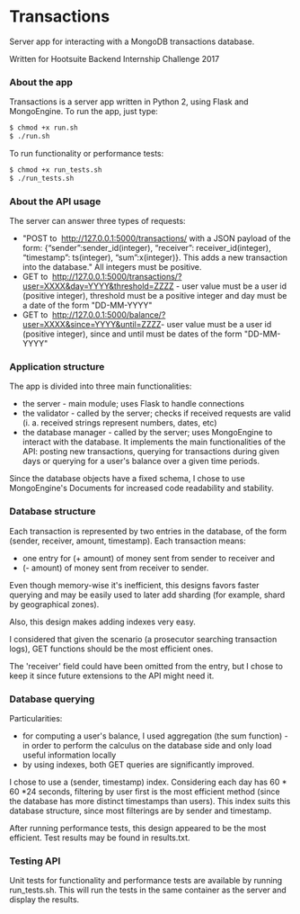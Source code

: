 # Transactions
Server app for interacting with a MongoDB transactions database.

Written for Hootsuite Backend Internship Challenge 2017

### About the app

Transactions is a server app written in Python 2, using Flask and MongoEngine.
To run the app, just type:
```sh
$ chmod +x run.sh
$ ./run.sh
```

To run functionality or performance tests:
```sh
$ chmod +x run_tests.sh
$ ./run_tests.sh
```

### About the API usage
The server can answer three types of requests:
* "POST to ​ http://127.0.0.1:5000/transactions​/ with a JSON payload of the
form: {“sender”:sender_id(integer), “receiver”: receiver_id(integer),
“timestamp”: ts(integer), “sum”:x(integer)}. This adds a new transaction into
the database."
All integers must be positive.
* GET to ​ http://127.0.0.1:5000/transactions/?user=XXXX&day=YYYY&threshold=ZZZZ - user
value must be a user id (positive integer), threshold must be a positive
integer and day must be a date of the form "DD-MM-YYYY"
* GET to ​ http://127.0.0.1:5000/balance/?user=XXXX&since=YYYY&until=ZZZZ​ -
user value must be a user id (positive integer), since and until must be dates
of the form "DD-MM-YYYY"


### Application structure

The app is divided into three main functionalities:
 * the server - main module; uses Flask to handle connections
 * the validator - called by the server; checks if received requests are valid
 (i. a. received strings represent numbers, dates, etc)
 * the database manager - called by the server; uses MongoEngine to interact
 with the database. It implements the main functionalities of the API: posting
 new transactions, querying for transactions during given days or querying for
 a user's balance over a given time periods.

Since the database objects have a fixed schema, I chose to use MongoEngine's
Documents for increased code readability and stability.


### Database structure

Each transaction is represented by two entries in the database, of the form
(sender, receiver, amount, timestamp). Each transaction means:
* one entry for (+ amount) of money sent from sender to receiver and
* (- amount) of money sent from receiver to sender.

Even though memory-wise it's inefficient, this designs favors faster querying
and may be easily used to later add sharding (for example, shard by
geographical zones).

Also, this design makes adding indexes very easy.

I considered that given the scenario (a prosecutor searching transaction logs),
GET functions should be the most efficient ones.

The 'receiver' field could have been omitted from the entry, but I chose to keep
it since future extensions to the API might need it.


### Database querying

Particularities:
* for computing a user's balance, I used aggregation (the sum function) - in
order to perform the calculus on the database side and only load useful information
locally
* by using indexes, both GET queries are significantly improved.

I chose to use a (sender, timestamp) index. Considering each day has 60 * 60 *24 seconds,
filtering by user first is the most efficient method (since the database has more
distinct timestamps than users). This index suits this database structure, since
most filterings are by sender and timestamp.

After running performance tests, this design appeared to be the most efficient. Test results
may be found in results.txt.


### Testing API

Unit tests for functionality and performance tests are available by running run_tests.sh.
This will run the tests in the same container as the server and display the results.

